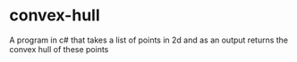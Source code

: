 # convex-hull
A program in c#  that takes a list of points in 2d and as an output returns the convex hull of these points

